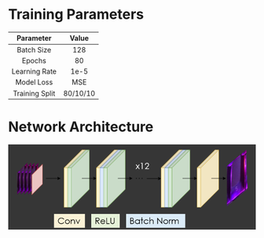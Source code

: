  # Training Parameters

|  Parameter | Value |
| :---: | :---: |
| Batch Size | 128 |
| Epochs | 80 |
| Learning Rate | 1e-5 |
| Model Loss | MSE |
| Training Split | 80/10/10 |

# Network Architecture
![FFDNet](../README_images/ffdnet.png)
